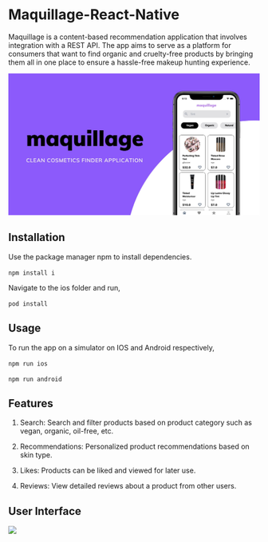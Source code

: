 # Maquillage-React-Native

Maquillage is a content-based recommendation application that involves integration with a REST API. The app aims to serve as a platform for consumers that want to find organic and cruelty-free products by bringing them all in one place to ensure a hassle-free makeup hunting experience.

<p>
    <img src="assets/cover.jpg" />
</p>

## Installation

Use the package manager npm to install dependencies.

``` npm install i  ```

Navigate to the ios folder and run,

``` pod install  ```

## Usage

To run the app on a simulator on IOS and Android respectively,

``` npm run ios ```

``` npm run android ```

## Features

1. Search: Search and filter products based on product category such as vegan, organic, oil-free, etc.

2. Recommendations: Personalized product recommendations based on skin type.

3. Likes: Products can be liked and viewed for later use.

4. Reviews: View detailed reviews about a product from other users.

## User Interface

<p>
    <img src="assets/user_interface.jpg" />
</p>

